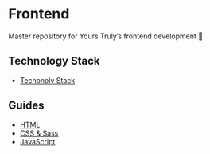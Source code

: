# Frontend
Master repository for Yours Truly’s frontend development :construction_worker:

## Technology Stack
- [Techonoly Stack](https://stackshare.io/yours-truly/yours-truly)

## Guides
- [HTML](html.md)
- [CSS & Sass](css.md)
- [JavaScript](javascript.md)
